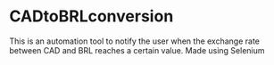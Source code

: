 # CADtoBRLconversion
This is an automation tool to notify the user when the exchange rate between CAD and BRL reaches a certain value. Made using Selenium

